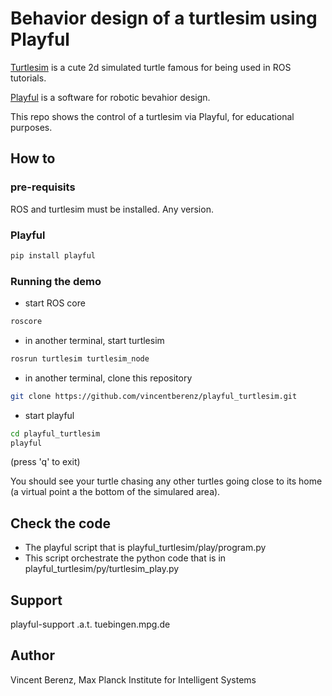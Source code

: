 # Behavior design of a turtlesim using Playful

[Turtlesim](http://wiki.ros.org/turtlesim) is a cute 2d simulated turtle famous for being used in ROS tutorials.

[Playful](https://github.com/vincentberenz/playful_tutorial/wiki/00.-Overview) is a software for robotic bevahior design. 

This repo shows the control of a turtlesim via Playful, for educational purposes.

## How to

### pre-requisits

ROS and turtlesim must be installed. Any version.

### Playful

```bash
pip install playful
```

### Running the demo

- start ROS core

```bash
roscore
```

- in another terminal, start turtlesim

```bash
rosrun turtlesim turtlesim_node
```
- in another terminal, clone this repository

```bash
git clone https://github.com/vincentberenz/playful_turtlesim.git
```
- start playful

```bash
cd playful_turtlesim
playful
```

(press 'q' to exit)

You should see your turtle chasing any other turtles going close to its home (a virtual point a the bottom of the simulared area).

## Check the code

- The playful script that is playful_turtlesim/play/program.py
- This script orchestrate the python code that is in playful_turtlesim/py/turtlesim_play.py

## Support 

playful-support .a.t. tuebingen.mpg.de

## Author

Vincent Berenz, Max Planck Institute for Intelligent Systems






